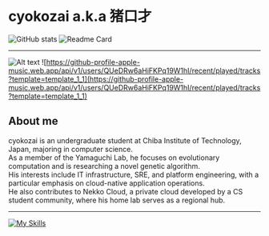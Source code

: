 # cyokozai a.k.a 猪口才

![GitHub stats](https://github-readme-stats.vercel.app/api?username=cyokozai&show_icons=true&count_private=true)
![Readme Card](https://github-readme-stats.vercel.app/api/top-langs/?username=cyokozai&langs_count=3&hide=processing,javascript,typescript,html,css,jupyternotebook)  
<!--![GitHub Streak](https://streak-stats.demolab.com?user=cyokozai&theme=solarized-light&hide_border=true&border_radius=5&date_format=%5BY.%5Dn.j&mode=weekly&card_width=400)  
-->
---

![Alt text](https://spotify-recently-played-readme.vercel.app/api?user=31xpj57quut7dxwacnk2og4ro66a)
![https://github-profile-apple-music.web.app/api/v1/users/QUeDRw6aHiFKPq19W1hI/recent/played/tracks?template=template_1_1](https://github-profile-apple-music.web.app/api/v1/users/QUeDRw6aHiFKPq19W1hI/recent/played/tracks?template=template_1_1)
<!--![https://github-profile-apple-music.web.app/api/v1/users/QUeDRw6aHiFKPq19W1hI/recent/played/tracks?template=template_3_1](https://github-profile-apple-music.web.app/api/v1/users/QUeDRw6aHiFKPq19W1hI/recent/played/tracks?template=template_3_1)
-->

## About me

  cyokozai is an undergraduate student at Chiba Institute of Technology, Japan, majoring in computer science.   
  As a member of the Yamaguchi Lab, he focuses on evolutionary computation and is researching a novel genetic algorithm.   
  His interests include IT infrastructure, SRE, and platform engineering, with a particular emphasis on cloud-native application operations.   
  He also contributes to Nekko Cloud, a private cloud developed by a CS student community, where his home lab serves as a regional hub.  

---

[![My Skills](https://skillicons.dev/icons?i=linux,ubuntu,bash,kubernetes,docker,gcp,cloudflare,terraform,ansible,grafana,prometheus,go,julia,py,c,arduino,processing,supabase,svelte,git,github,githubactions,vscode,md,latex&theme=light&perline=5)](https://skillicons.dev)

<!--
**cyokozai/cyokozai** is a ✨ _special_ ✨ repository because its `README.md` (this file) appears on your GitHub profile.

Here are some ideas to get you started:

- 🔭 I’m currently working on ...
- 🌱 I’m currently learning ...
- 👯 I’m looking to collaborate on ...
- 🤔 I’m looking for help with ...
- 💬 Ask me about ...
- 📫 How to reach me: ...
- 😄 Pronouns: ...
- ⚡ Fun fact: ...
-->
